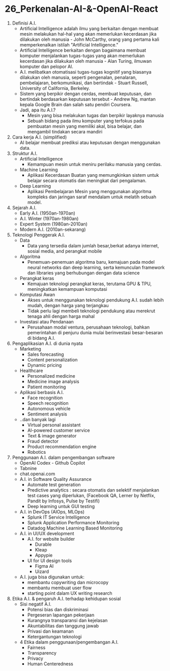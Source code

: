 # 26_Perkenalan-AI-&-OpenAI-React

1. Definisi A.I.
    - Artificial Intelligence adalah ilmu yang berkaitan dengan membuat mesin melakukan hal-hal yang akan memerlukan kecerdasan jika dilakukan oleh manusia - John McCarthy, orang yang pertama kali memperkenalkan istilah "Artificial Intelligence."
    - Artificial Intelligence berkaitan dengan bagaimana membuat komputer menjalankan tugas-tugas yang akan memerlukan kecerdasan jika dilakukan oleh manusia - Alan Turing, ilmuwan komputer dan pelopor Al.
    - A.I. melibatkan otomatisasi tugas-tugas kognitif yang biasanya dilakukan oleh manusia, seperti pengenalan, penalaran, pembelajaran, berkomunikasi, dan bertindak - Stuart Russell, University of California, Berkeley.
    - Sistem yang berpikir dengan cerdas, membuat keputusan, dan bertindak berdasarkan keputusan tersebut - Andrew Ng, mantan kepala Google Brain dan salah satu pendiri Coursera.
    - Jadi, apa itu A.I.?
        - Mesin yang bisa melakukan tugas dan berpikir layaknya manusia
        - Sebuah bidang pada ilmu komputer yang terfokus pada pembuatan mesin yang memiliki akal, bisa belajar, dan mengambil tindakan secara mandiri
2. Cara kerja A.I. (simplified)
    - AI belajar membuat prediksi atau keputusan dengan menggunakan data.
3. Struktur A.I.
    - Artificial Intelligence
        - Kemampuan mesin untuk meniru perilaku manusia yang cerdas.
    - Machine Learning
        - Aplikasi Kecerdasan Buatan yang memungkinkan sistem untuk belajar secara otomatis dan meningkat dari pengalaman.
    - Deep Learning
        - Aplikasi Pembelajaran Mesin yang menggunakan algoritma kompleks dan jaringan saraf mendalam untuk melatih sebuah model.
4. Sejarah A.I.
    - Early A.I. (1950an-1970an)
    - A.I. Winter (1970an-1980an)
    - Expert System (1980an-2010an)
    - Modern A.I. (2010an-sekarang)
5. Teknologi Penggerak A.I.
    - Data
        - Data yang tersedia dalam jumlah besar,berkat adanya internet, sosial media, and perangkat mobile
    - Algoritma
        - Penemuan-penemuan algoritma baru, kemajuan pada model neural networks dan deep learning, serta kemunculan framework dan libraries yang berhubungan dengan data science
    - Perangkat keras
        - Kemajuan teknologi perangkat keras, terutama GPU & TPU, meningkatkan kemampuan komputasi
    - Komputasi Awan
        - Akses untuk menggunakan teknologi pendukung A.I. sudah lebih mudah, dengan harga yang terjangkau
        - Tidak perlu lagi membeli teknologi pendukung atau merekrut tenaga ahli dengan harga mahal
    - Investasi atau Pendanaan 
        - Perusahaan modal ventura, perusahaan teknologi, bahkan pemerintahan di penjuru dunia mulai berinvestasi besar-besaran di bidang A.I.
6. Pengaplikasian A.I. di dunia nyata
    - Marketing
        - Sales forecasting
        - Content personalization
        - Dynamic pricing
    - Healthcare
        - Personalized medicine
        - Medicine image analysis
        - Patient monitoring
    - Aplikasi berbasis A.I.
        - Face recognition
        - Speech recognition
        - Autonomous vehicle
        - Sentiment analysis
    - ..dan banyak lagi
        - Virtual personal assistant
        - Al-powered customer service
        - Text & image generator
        - Fraud detector
        - Product recommendation engine
        - Robotics
7. Penggunaan A.I. dalam pengembangan software
    - OpenAI Codex - Github Copilot
    - Tabnine
    - chat.openai.com
    - A.I. in Software Quality Assurance
        - Automate test generation
        - Predictive analytics : secara otomatis dan selektif menjalankan test cases yang diperlukan, (Facebook QA, Lerner by Netflix, Pandit by Infosys, Pulse by Testifi)
        - Deep learning untuk GUI testing
    - A.I. in DevOps (AIOps, MLOps)
        - Splunk IT Service Intelligence
        - Splunk Application Performance Monitoring
        - Datadog Machine Learning Based Monitoring
    - A.I. in UI/UX development
        - A.I. for website builder 
            - Durable
            - Kleap
            - Appypie
        - UI for UI design tools
            - Figma AI
            - Uizard
    - A.I. juga bisa digunakan untuk:
        - membantu copywriting dan microcopy
        - membantu membuat user flow
        - starting point dalam UX writing research
8. Etika A.I. & pengaruh A.I. terhadap kehidupan sosial
    - Sisi negatif A.I.
        - Potensi bias dan diskriminasi
        - Pergeseran lapangan pekerjaan
        - Kurangnya transparansi dan kejelasan
        - Akuntabilitas dan tanggung jawab
        - Privasi dan keamanan
        - Ketergantungan teknologi
    - 4 Etika dalam penggunaan/pengembangan A.I.
        - Fairness
        - Transparency
        - Privacy
        - Human Centeredness